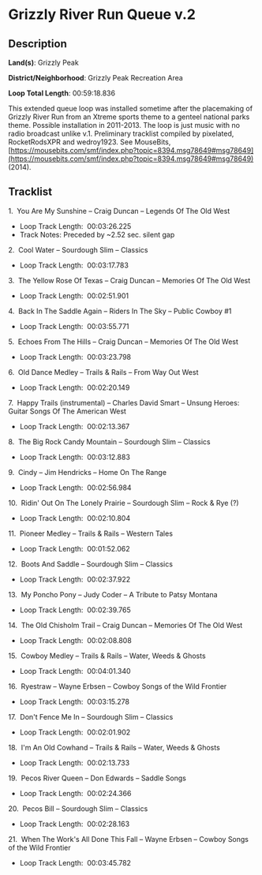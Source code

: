 # Grizzly River Run Queue v.2

## Description

**Land(s)**: Grizzly Peak

**District/Neighborhood**: Grizzly Peak Recreation Area

**Loop Total Length**: 00:59:18.836

This extended queue loop was installed sometime after the placemaking of Grizzly River Run from an Xtreme sports theme to a genteel national parks theme. Possible installation in 2011-2013. The loop is just music with no radio broadcast unlike v.1. Preliminary tracklist compiled by pixelated, RocketRodsXPR and wedroy1923. See MouseBits, [https://mousebits.com/smf/index.php?topic=8394.msg78649#msg78649](https://mousebits.com/smf/index.php?topic=8394.msg78649#msg78649) (2014).

## Tracklist

1\.  You Are My Sunshine – Craig Duncan – Legends Of The Old West 

- Loop Track Length:  00:03:26.225
- Track Notes: Preceded by ~2.52 sec. silent gap

2\.  Cool Water – Sourdough Slim – Classics 

- Loop Track Length:  00:03:17.783

3\.  The Yellow Rose Of Texas – Craig Duncan – Memories Of The Old West 

- Loop Track Length:  00:02:51.901

4\.  Back In The Saddle Again – Riders In The Sky – Public Cowboy #1 

- Loop Track Length:  00:03:55.771

5\.  Echoes From The Hills – Craig Duncan – Memories Of The Old West 

- Loop Track Length:  00:03:23.798

6\.  Old Dance Medley – Trails & Rails – From Way Out West 

- Loop Track Length:  00:02:20.149

7\.  Happy Trails (instrumental) – Charles David Smart – Unsung Heroes: Guitar Songs Of The American West 

- Loop Track Length:  00:02:13.367

8\.  The Big Rock Candy Mountain – Sourdough Slim – Classics 

- Loop Track Length:  00:03:12.883

9\.  Cindy – Jim Hendricks – Home On The Range 

- Loop Track Length:  00:02:56.984

10\.  Ridin' Out On The Lonely Prairie – Sourdough Slim – Rock & Rye (?) 

- Loop Track Length:  00:02:10.804

11\.  Pioneer Medley – Trails & Rails – Western Tales 

- Loop Track Length:  00:01:52.062

12\.  Boots And Saddle – Sourdough Slim – Classics 

- Loop Track Length:  00:02:37.922

13\.  My Poncho Pony – Judy Coder – A Tribute to Patsy Montana 

- Loop Track Length:  00:02:39.765

14\.  The Old Chisholm Trail – Craig Duncan – Memories Of The Old West 

- Loop Track Length:  00:02:08.808

15\.  Cowboy Medley – Trails & Rails – Water, Weeds & Ghosts 

- Loop Track Length:  00:04:01.340

16\.  Ryestraw – Wayne Erbsen – Cowboy Songs of the Wild Frontier 

- Loop Track Length:  00:03:15.278

17\.  Don't Fence Me In – Sourdough Slim – Classics 

- Loop Track Length:  00:02:01.902

18\.  I'm An Old Cowhand – Trails & Rails – Water, Weeds & Ghosts 

- Loop Track Length:  00:02:13.733

19\.  Pecos River Queen – Don Edwards – Saddle Songs 

- Loop Track Length:  00:02:24.366

20\.  Pecos Bill – Sourdough Slim – Classics 

- Loop Track Length:  00:02:28.163

21\.  When The Work's All Done This Fall – Wayne Erbsen – Cowboy Songs of the Wild Frontier 

- Loop Track Length:  00:03:45.782
